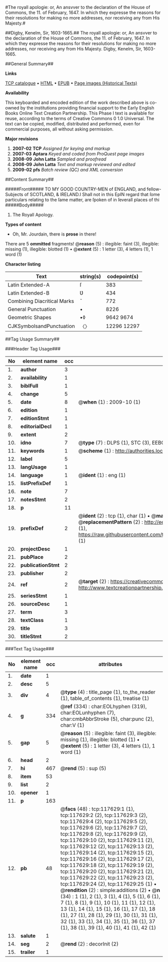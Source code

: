 #The royall apologie: or, An ansvver to the declaration of the House of Commons, the 11. of February, 1647. In which they expresse the reasons for their resolutions for making no more addresses, nor receiving any from His Majesty.#

##Digby, Kenelm, Sir, 1603-1665.##
The royall apologie: or, An ansvver to the declaration of the House of Commons, the 11. of February, 1647. In which they expresse the reasons for their resolutions for making no more addresses, nor receiving any from His Majesty.
Digby, Kenelm, Sir, 1603-1665.

##General Summary##

**Links**

[TCP catalogue](http://www.ota.ox.ac.uk/tcp/)  • 
[HTML](http://tei.it.ox.ac.uk/tcp/Texts-HTML/free/A81/A81469.html)  • 
[EPUB](http://tei.it.ox.ac.uk/tcp/Texts-EPUB/free/A81/A81469.epub) • 
[Page images (Historical Texts)](https://data.historicaltexts.jisc.ac.uk/view?pubId=eebo-99865389e&pageId=eebo-99865389e-117629-1)

**Availability**

This keyboarded and encoded edition of the
	       work described above is co-owned by the institutions
	       providing financial support to the Early English Books
	       Online Text Creation Partnership. This Phase I text is
	       available for reuse, according to the terms of Creative
	       Commons 0 1.0 Universal. The text can be copied,
	       modified, distributed and performed, even for
	       commercial purposes, all without asking permission.

**Major revisions**

1. __2007-02__ __TCP__ *Assigned for keying and markup*
1. __2007-03__ __Aptara__ *Keyed and coded from ProQuest page images*
1. __2008-09__ __John Latta__ *Sampled and proofread*
1. __2008-09__ __John Latta__ *Text and markup reviewed and edited*
1. __2009-02__ __pfs__ *Batch review (QC) and XML conversion*

##Content Summary##

#####Front#####
TO MY
GOOD COUNTRY-MEN
of ENGLAND, and fellow-Subjects of
SCOTLAND, & IRELAND.I Shall not in this EpIN regard that ſome particulars relating to the ſame matter, are ſpoken
of in ſeverall places of thi
#####Body#####

1. The Royall Apology.

**Types of content**

  * Oh, Mr. Jourdain, there is **prose** in there!

There are 5 **ommitted** fragments! 
 @__reason__ (5) : illegible: faint (3), illegible: missing (1), illegible: blotted (1)  •  @__extent__ (5) : 1 letter (3), 4 letters (1), 1 word (1)

**Character listing**


|Text|string(s)|codepoint(s)|
|---|---|---|
|Latin Extended-A|ſ|383|
|Latin Extended-B|Ʋ|434|
|Combining             Diacritical Marks|̄|772|
|General Punctuation|•|8226|
|Geometric Shapes|▪◊|9642 9674|
|CJKSymbolsandPunctuation|〈〉|12296 12297|

##Tag Usage Summary##

###Header Tag Usage###

|No|element name|occ|attributes|
|---|---|---|---|
|1.|__author__|3||
|2.|__availability__|1||
|3.|__biblFull__|1||
|4.|__change__|5||
|5.|__date__|8| @__when__ (1) : 2009-10 (1)|
|6.|__edition__|1||
|7.|__editionStmt__|1||
|8.|__editorialDecl__|1||
|9.|__extent__|2||
|10.|__idno__|7| @__type__ (7) : DLPS (1), STC (3), EEBO-CITATION (1), PROQUEST (1), VID (1)|
|11.|__keywords__|1| @__scheme__ (1) : http://authorities.loc.gov/ (1)|
|12.|__label__|5||
|13.|__langUsage__|1||
|14.|__language__|1| @__ident__ (1) : eng (1)|
|15.|__listPrefixDef__|1||
|16.|__note__|7||
|17.|__notesStmt__|2||
|18.|__p__|11||
|19.|__prefixDef__|2| @__ident__ (2) : tcp (1), char (1)  •  @__matchPattern__ (2) : ([0-9\-]+):([0-9IVX]+) (1), (.+) (1)  •  @__replacementPattern__ (2) : http://eebo.chadwyck.com/downloadtiff?vid=$1&page=$2 (1), https://raw.githubusercontent.com/textcreationpartnership/Texts/master/tcpchars.xml#$1 (1)|
|20.|__projectDesc__|1||
|21.|__pubPlace__|2||
|22.|__publicationStmt__|2||
|23.|__publisher__|2||
|24.|__ref__|2| @__target__ (2) : https://creativecommons.org/publicdomain/zero/1.0/ (1), http://www.textcreationpartnership.org/docs/. (1)|
|25.|__seriesStmt__|1||
|26.|__sourceDesc__|1||
|27.|__term__|3||
|28.|__textClass__|1||
|29.|__title__|3||
|30.|__titleStmt__|2||


###Text Tag Usage###

|No|element name|occ|attributes|
|---|---|---|---|
|1.|__date__|1||
|2.|__desc__|5||
|3.|__div__|4| @__type__ (4) : title_page (1), to_the_reader (1), table_of_contents (1), treatise (1)|
|4.|__g__|334| @__ref__ (334) : char:EOLhyphen (319), char:EOLunhyphen (7), char:cmbAbbrStroke (5), char:punc (2), char:V (1)|
|5.|__gap__|5| @__reason__ (5) : illegible: faint (3), illegible: missing (1), illegible: blotted (1)  •  @__extent__ (5) : 1 letter (3), 4 letters (1), 1 word (1)|
|6.|__head__|2||
|7.|__hi__|467| @__rend__ (5) : sup (5)|
|8.|__item__|53||
|9.|__list__|2||
|10.|__opener__|1||
|11.|__p__|163||
|12.|__pb__|48| @__facs__ (48) : tcp:117629:1 (1), tcp:117629:2 (2), tcp:117629:3 (2), tcp:117629:4 (2), tcp:117629:5 (2), tcp:117629:6 (2), tcp:117629:7 (2), tcp:117629:8 (2), tcp:117629:9 (2), tcp:117629:10 (2), tcp:117629:11 (2), tcp:117629:12 (2), tcp:117629:13 (2), tcp:117629:14 (2), tcp:117629:15 (2), tcp:117629:16 (2), tcp:117629:17 (2), tcp:117629:18 (2), tcp:117629:19 (2), tcp:117629:20 (2), tcp:117629:21 (2), tcp:117629:22 (2), tcp:117629:23 (2), tcp:117629:24 (2), tcp:117629:25 (1)  •  @__rendition__ (2) : simple:additions (2)  •  @__n__ (34) : 1 (1), 2 (1), 3 (1), 4 (1), 5 (1), 6 (1), 7 (1), 8 (1), 9 (1), 10 (1), 11 (1), 12 (1), 13 (1), 14 (1), 15 (1), 16 (1), 17 (1), 18 (1), 27 (1), 28 (1), 29 (1), 30 (1), 31 (1), 32 (1), 33 (1), 34 (1), 35 (1), 36 (1), 37 (1), 38 (1), 39 (1), 40 (1), 41 (1), 42 (1)|
|13.|__salute__|1||
|14.|__seg__|2| @__rend__ (2) : decorInit (2)|
|15.|__trailer__|1||
